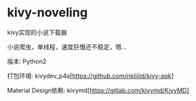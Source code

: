 # kivy-noveling
kivy实现的小说下载器

小说爬虫，单线程，速度巨慢还不稳定，嗯...

版本: Python2

打包环境: kivydev_p4a[https://github.com/nkiiiiid/kivy-apk]

Material Design依赖: kivymd[https://gitlab.com/kivymd/KivyMD]
